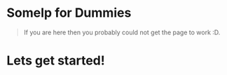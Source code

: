 # SomeIp for Dummies

> If you are here then you probably could not get the page to work :D.

# Lets get started!
